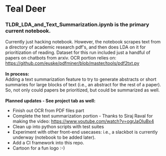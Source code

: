 # Teal Deer
### TLDR_LDA_and_Text_Summarization.ipynb is the primary current notebook. 
Currently just hacking notebook. However, the notebook scrapes text from a directory of academic research pdf's, 
and then does LDA on it for prioritization of reading. Dataset for this run included just a handful of papers 
on chatbots from arxiv. OCR portion relies on: https://github.com/euske/pdfminer/blob/master/tools/pdf2txt.py
<br><br>
**In process:** <br>
Adding a text summarization feature to try to generate abstracts or short summaries for large blocks
of text (i.e., an abstract for the rest of a paper). So, not only could papers be prioritized, but could be
summarized as well.
<br><br>
**Planned updates - See project tab as well:**<br>
   + Finish out OCR from PDF files part
   + Complete the text summarization portion - Thanks to Siraj Raval for making the video: https://www.youtube.com/watch?v=ogrJaOIuBx4
   + Clean up into python scripts with test suites
   + Experiment with other front-end usecases: i.e., a slackbot is currently underway (notebook to be added later). 
   + Add a CI framework into this repo.
   + Cartoon for a fun logo :-)
